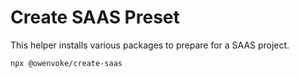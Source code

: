 # Create SAAS Preset

This helper installs various packages to prepare for a SAAS project.

```
npx @owenvoke/create-saas
```
